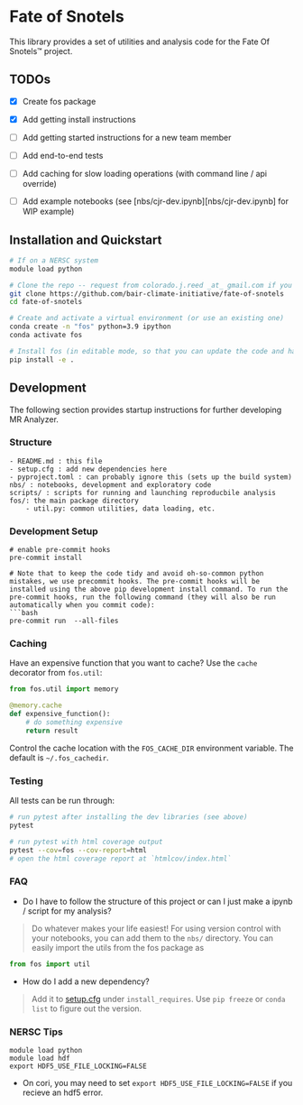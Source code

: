 # Fate of Snotels
This library provides a set of utilities and analysis code for the Fate Of Snotels™ project.

## TODOs
- [x] Create fos package
- [x] Add getting install instructions
- [ ] Add getting started instructions for a new team member
- [ ] Add end-to-end tests
- [ ] Add caching for slow loading operations (with command line / api override)
- [ ] Add example notebooks (see [nbs/cjr-dev.ipynb][nbs/cjr-dev.ipynb] for WIP example)


## Installation and Quickstart

```bash
# If on a NERSC system
module load python

# Clone the repo -- request from colorado.j.reed _at_ gmail.com if you do not have permission
git clone https://github.com/bair-climate-initiative/fate-of-snotels
cd fate-of-snotels

# Create and activate a virtual environment (or use an existing one)
conda create -n "fos" python=3.9 ipython
conda activate fos

# Install fos (in editable mode, so that you can update the code and have the updates propagated)
pip install -e .
```

## Development
The following section provides startup instructions for further developing MR Analyzer.

### Structure

```
- README.md : this file
- setup.cfg : add new dependencies here
- pyproject.toml : can probably ignore this (sets up the build system)
nbs/ : notebooks, development and exploratory code
scripts/ : scripts for running and launching reproducbile analysis
fos/: the main package directory
    - util.py: common utilities, data loading, etc.
```

### Development Setup

```
# enable pre-commit hooks
pre-commit install

# Note that to keep the code tidy and avoid oh-so-common python mistakes, we use precommit hooks. The pre-commit hooks will be installed using the above pip development install command. To run the pre-commit hooks, run the following command (they will also be run automatically when you commit code):
```bash
pre-commit run  --all-files
```
### Caching
Have an expensive function that you want to cache? Use the `cache` decorator from `fos.util`:
```python
from fos.util import memory

@memory.cache
def expensive_function():
    # do something expensive
    return result
```

Control the cache location with the `FOS_CACHE_DIR` environment variable. The default is `~/.fos_cachedir`.

### Testing
All tests can be run through:
```bash
# run pytest after installing the dev libraries (see above)
pytest

# run pytest with html coverage output
pytest --cov=fos --cov-report=html
# open the html coverage report at `htmlcov/index.html`
```

### FAQ

* Do I have to follow the structure of this project or can I just make a ipynb / script for my analysis?
> Do whatever makes your life easiest! For using version control with your notebooks, you can add them to the `nbs/` directory. You can easily import the utils from the fos package as 
```python
from fos import util
```

* How do I add a new dependency?
> Add it to [setup.cfg](setup.cfg) under `install_requires`. Use `pip freeze` or `conda list` to figure out the version.


### NERSC Tips
```
module load python
module load hdf
export HDF5_USE_FILE_LOCKING=FALSE
```
* On cori, you may need to set `export HDF5_USE_FILE_LOCKING=FALSE` if you recieve an hdf5 error.
